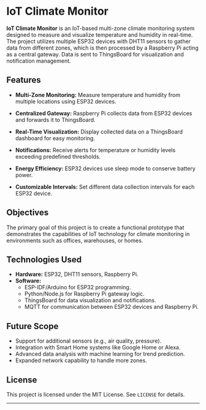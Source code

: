# IoT Climate Monitor

**IoT Climate Monitor** is an IoT-based multi-zone climate monitoring system designed to measure and visualize temperature and humidity in real-time. The project utilizes multiple ESP32 devices with DHT11 sensors to gather data from different zones, which is then processed by a Raspberry Pi acting as a central gateway. Data is sent to ThingsBoard for visualization and notification management.

## Features
- **Multi-Zone Monitoring:**
  Measure temperature and humidity from multiple locations using ESP32 devices.

- **Centralized Gateway:**
  Raspberry Pi collects data from ESP32 devices and forwards it to ThingsBoard.

- **Real-Time Visualization:**
  Display collected data on a ThingsBoard dashboard for easy monitoring.

- **Notifications:**
  Receive alerts for temperature or humidity levels exceeding predefined thresholds.

- **Energy Efficiency:**
  ESP32 devices use sleep mode to conserve battery power.

- **Customizable Intervals:**
  Set different data collection intervals for each ESP32 device.

## Objectives
The primary goal of this project is to create a functional prototype that demonstrates the capabilities of IoT technology for climate monitoring in environments such as offices, warehouses, or homes.

## Technologies Used
- **Hardware:** ESP32, DHT11 sensors, Raspberry Pi.
- **Software:**
  - ESP-IDF/Arduino for ESP32 programming.
  - Python/Node.js for Raspberry Pi gateway logic.
  - ThingsBoard for data visualization and notifications.
  - MQTT for communication between ESP32 devices and Raspberry Pi.

## Future Scope
- Support for additional sensors (e.g., air quality, pressure).
- Integration with Smart Home systems like Google Home or Alexa.
- Advanced data analysis with machine learning for trend prediction.
- Expanded network capability to handle more zones.

## License
This project is licensed under the MIT License. See `LICENSE` for details.

---
